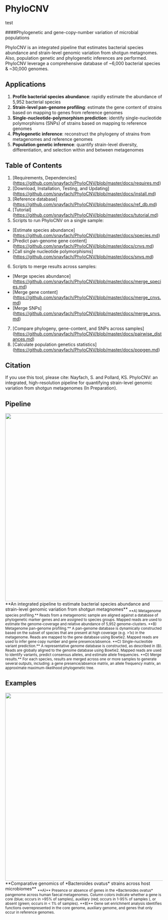 # PhyloCNV

test

####Phylogenetic and gene-copy-number variation of microbial populations

PhyloCNV is an integrated pipeline that estimates bacterial species abundance and strain-level genomic variation from shotgun metagnomes.  Also, population genetic and phylogenetic inferences are performed. PhyloCNV leverage a comprehensive database of ~6,000 bacterial species & ~30,000 genomes.   

## Applications
1. **Profile bacterial species abundance**: rapidly estimate the abundance of 5,952 bacterial species
2. **Strain-level pan-genome profiling**: estimate the gene content of strains based on mapping to genes from reference genomes
3. **Single-nucleotide-polymorphism prediction**: identify single-nucleotide polymorphisms (SNPs) of strains based on mapping to reference genomes
4. **Phylogenetic inference**: reconstruct the phylogeny of strains from metagenomes and reference genomes
5. **Population genetic inference**: quantify strain-level diversity, differentiation, and selection within and between metagenomes


## Table of Contents
1. [Requirements, Dependencies] (https://github.com/snayfach/PhyloCNV/blob/master/docs/requires.md)
2. [Download, Installation, Testing, and Updating] (https://github.com/snayfach/PhyloCNV/blob/master/docs/install.md)
3. [Reference database] (https://github.com/snayfach/PhyloCNV/blob/master/docs/ref_db.md)
4. [Tutorial] (https://github.com/snayfach/PhyloCNV/blob/master/docs/tutorial.md)
5. Scripts to run PhyloCNV on a single sample:
 * [Estimate species abundance] (https://github.com/snayfach/PhyloCNV/blob/master/docs/species.md)
 * [Predict pan-genome gene content] (https://github.com/snayfach/PhyloCNV/blob/master/docs/cnvs.md)
 * [Call single nucleotide polymorphisms] (https://github.com/snayfach/PhyloCNV/blob/master/docs/snvs.md)
6. Scripts to merge results across samples:
 * [Merge species abundance] (https://github.com/snayfach/PhyloCNV/blob/master/docs/merge_species.md)  
 * [Merge gene content] (https://github.com/snayfach/PhyloCNV/blob/master/docs/merge_cnvs.md)
 * [Merge SNPs] (https://github.com/snayfach/PhyloCNV/blob/master/docs/merge_snvs.md)
7. [Compare phylogeny, gene-content, and SNPs across samples] (https://github.com/snayfach/PhyloCNV/blob/master/docs/pairwise_distances.md)
8. [Calculate population genetics statistics] (https://github.com/snayfach/PhyloCNV/blob/master/docs/popgen.md)

## Citation
If you use this tool, please cite:
Nayfach, S. and Pollard, KS. PhyloCNV: an integrated, high-resolution pipeline for quantifying strain-level genomic variation from shotgun metagenomes (In Preparation).

## Pipeline
<img src="https://github.com/snayfach/PhyloCNV/blob/master/images/pipeline.jpg" width="600" align="middle"/>   
**An integrated pipeline to estimate bacterial species abundance and strain-level genomic variation from shotgun metagnomes** 
<sub>**A) Metagenome species profiling.** Reads from a metagenomic sample are aligned against a database of phylogenetic marker genes and are assigned to species groups. Mapped reads are used to estimate the genome-coverage and relative abundance of 5,952 genome-clusters. **B) Metagenome pan-genome profiling.** A pan-genome database is dynamically constructed based on the subset of species that are present at high coverage (e.g. >1x) in the metagenome. Reads are mapped to the gene database using Bowtie2. Mapped reads are used to infer gene copy number and gene presence/absence. **C) Single-nucleotide variant prediction.** A representative genome database is constructed, as described in (B). Reads are globally aligned to the genome database using Bowtie2. Mapped reads are used to identify variants, predict consensus alleles, and estimate allele frequencies. **D) Merge results.** For each species, results are merged across one or more samples to generate several outputs, including: a gene presence/absence matrix, an allele frequency matrix, an approximate maximum-likelihood phylogenetic tree.</sub>

## Examples
<img src="https://github.com/snayfach/PhyloCNV/blob/master/images/enrichment.jpg" width="600" align="middle"/>  
**Comparative genomics of *Bacteroides ovatus* strains across host microbiomes**  
<sub> **A)** Presence or absence of genes in the *Bacteroides ovatus* pangenome across human faecal metagenomes. Column colors indicate whether a gene is core (blue; occurs in >95% of samples), auxiliary (red; occurs in 1-95% of samples ), or absent (green; occurs in < 1% of samples). **B)** Gene set enrichment analysis identifies functions overrepresented in the core genome, auxiliary genome, and genes that only occur in reference genomes.</sub>

